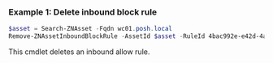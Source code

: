 ### Example 1: Delete inbound block rule
```powershell
$asset = Search-ZNAsset -Fqdn wc01.posh.local
Remove-ZNAssetInboundBlockRule -AssetId $asset -RuleId 4bac992e-e42d-4afe-8b66-ade66186b3e7

```

This cmdlet deletes an inbound allow rule.
